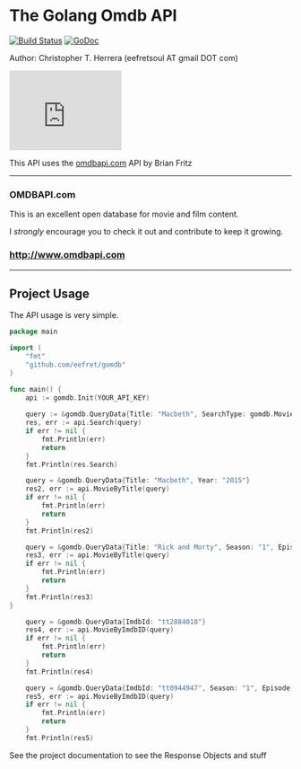 The Golang Omdb API
=======
[![Build Status](https://travis-ci.org/eefret/gomdb.svg?branch=master)](https://travis-ci.org/eefret/gomdb)
[![GoDoc](https://godoc.org/github.com/eefret/go-imdb?status.svg)](https://godoc.org/github.com/eefret/go-imdb)


Author: Christopher T. Herrera (eefretsoul AT gmail DOT com)

<iframe src="http://githubbadge.appspot.com/eefret" style="border: 0;height: 142px;width: 200px;overflow: hidden;" frameBorder="0"></iframe>

This API uses the [omdbapi.com](http://omdbapi.com/) API by Brian Fritz

***
### OMDBAPI.com
This is an excellent open database for movie and film content.

I *strongly* encourage you to check it out and contribute to keep it growing.

### http://www.omdbapi.com
***
Project Usage
-------------
The API usage is very simple.

```go
package main

import (
	"fmt"
	"github.com/eefret/gomdb"
)

func main() {
	api := gomdb.Init(YOUR_API_KEY)
	
	query := &gomdb.QueryData{Title: "Macbeth", SearchType: gomdb.MovieSearch}
	res, err := api.Search(query)
	if err != nil {
		fmt.Println(err)
		return
	}
	fmt.Println(res.Search)

	query = &gomdb.QueryData{Title: "Macbeth", Year: "2015"}
	res2, err := api.MovieByTitle(query)
	if err != nil {
		fmt.Println(err)
		return
	}
	fmt.Println(res2)

	query = &gomdb.QueryData{Title: "Rick and Morty", Season: "1", Episode: "8", SearchType: gomdb.EpisodeSearch}
	res3, err := api.MovieByTitle(query)
	if err != nil {
		fmt.Println(err)
		return
	}
	fmt.Println(res3)
}

	query = &gomdb.QueryData{ImdbId: "tt2884018"}
	res4, err := api.MovieByImdbID(query)
	if err != nil {
		fmt.Println(err)
		return
	}
	fmt.Println(res4)

	query = &gomdb.QueryData{ImdbId: "tt0944947", Season: "1", Episode: "1", SearchType: gomdb.EpisodeSearch}
	res5, err := api.MovieByImdbID(query)
	if err != nil {
		fmt.Println(err)
		return
	}
	fmt.Println(res5)
```


See the project documentation to see the Response Objects and stuff
